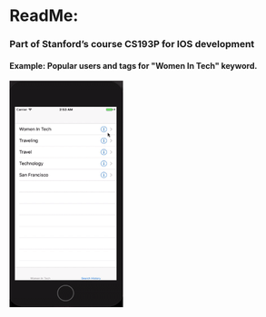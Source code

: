 # ReadMe:
### Part of Stanford’s course CS193P for IOS development

#### Example: Popular users and tags for "Women In Tech" keyword.
 
<img src="twitter.gif" width="200" height="400"/>